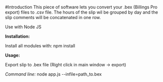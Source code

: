 #Introduction
This piece of software lets you convert your .bex (Billings Pro export) files to .csv file. The hours of the slip wil be grouped by day and the slip comments will be concatenated in one row. 

Use with Node JS

**Installation:**

Install all modules with:
npm install

**Usage:**

Export slip to .bex file (Right click in main window -> export)

*Command line:*
node app.js --infile=path_to.bex
